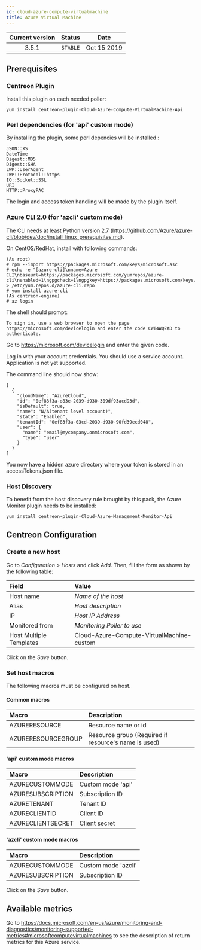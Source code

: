 ```yaml
---
id: cloud-azure-compute-virtualmachine
title: Azure Virtual Machine
---
```


| Current version | Status | Date |
| :-: | :-: | :-: |
| 3.5.1 | `STABLE` | Oct 15 2019 |

## Prerequisites

### Centreon Plugin

Install this plugin on each needed poller:

``` shell
yum install centreon-plugin-Cloud-Azure-Compute-VirtualMachine-Api
```

### Perl dependencies (for 'api' custom mode)

By installing the plugin, some perl depencies will be installed :

    JSON::XS
    DateTime
    Digest::MD5
    Digest::SHA
    LWP::UserAgent
    LWP::Protocol::https
    IO::Socket::SSL
    URI
    HTTP::ProxyPAC

The login and access token handling will be made by the plugin itself.

### Azure CLI 2.0 (for 'azcli' custom mode)

The CLI needs at least Python version 2.7
(<https://github.com/Azure/azure-cli/blob/dev/doc/install_linux_prerequisites.md>).

On CentOS/RedHat, install with following commands:

    (As root)
    # rpm --import https://packages.microsoft.com/keys/microsoft.asc
    # echo -e "[azure-cli]\nname=Azure CLI\nbaseurl=https://packages.microsoft.com/yumrepos/azure-cli\nenabled=1\ngpgcheck=1\ngpgkey=https://packages.microsoft.com/keys/microsoft.asc" > /etc/yum.repos.d/azure-cli.repo
    # yum install azure-cli
    (As centreon-engine)
    # az login

The shell should prompt:

    To sign in, use a web browser to open the page https://microsoft.com/devicelogin and enter the code CWT4WQZAD to authenticate.

Go to <https://microsoft.com/devicelogin> and enter the given code.

Log in with your account credentials. You should use a service account.
Application is not yet supported.

The command line should now show:

    [
      {
        "cloudName": "AzureCloud",
        "id": "0ef83f3a-d83e-2039-d930-309df93acd93d",
        "isDefault": true,
        "name": "N/A(tenant level account)",
        "state": "Enabled",
        "tenantId": "0ef83f3a-03cd-2039-d930-90fd39ecd048",
        "user": {
          "name": "email@mycompany.onmicrosoft.com",
          "type": "user"
        }
      }
    ]

You now have a hidden azure directory where your token is stored in an
accessTokens.json file.

### Host Discovery

To benefit from the host discovery rule brought by this pack, the Azure Monitor
plugin needs to be installed:

``` shell
yum install centreon-plugin-Cloud-Azure-Management-Monitor-Api
```

## Centreon Configuration

### Create a new host

Go to *Configuration \> Hosts* and click *Add*. Then, fill the form as shown by
the following table:

| Field                   | Value                                     |
| :---------------------- | :---------------------------------------- |
| Host name               | *Name of the host*                        |
| Alias                   | *Host description*                        |
| IP                      | *Host IP Address*                         |
| Monitored from          | *Monitoring Poller to use*                |
| Host Multiple Templates | Cloud-Azure-Compute-VirtualMachine-custom |

Click on the *Save* button.

### Set host macros

The following macros must be configured on host.

#### Common macros

| Macro              | Description                                          |
| :----------------- | :--------------------------------------------------- |
| AZURERESOURCE      | Resource name or id                                  |
| AZURERESOURCEGROUP | Resource group (Required if resource's name is used) |

#### 'api' custom mode macros

| Macro             | Description       |
| :---------------- | :---------------- |
| AZURECUSTOMMODE   | Custom mode 'api' |
| AZURESUBSCRIPTION | Subscription ID   |
| AZURETENANT       | Tenant ID         |
| AZURECLIENTID     | Client ID         |
| AZURECLIENTSECRET | Client secret     |

#### 'azcli' custom mode macros

| Macro             | Description         |
| :---------------- | :------------------ |
| AZURECUSTOMMODE   | Custom mode 'azcli' |
| AZURESUBSCRIPTION | Subscription ID     |

Click on the *Save* button.

## Available metrics

Go to
<https://docs.microsoft.com/en-us/azure/monitoring-and-diagnostics/monitoring-supported-metrics#microsoftcomputevirtualmachines>
to see the description of return metrics for this Azure service.

